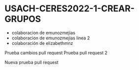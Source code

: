 # USACH-CERES2022-1-CREAR-GRUPOS

* colaboracion de emunozmejias
* colaboracion de emunozmejias linea 2
* colaboración de elizabethmnz

Prueba cambios pull request 
Prueba pull request 2

Nueva prueba pull request 
